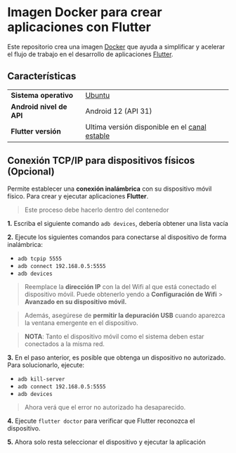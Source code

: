 # Imagen Docker para crear aplicaciones con Flutter

Este repositorio crea una imagen [Docker](https://hub.docker.com/r/wbdloper/dflutter) que ayuda a simplificar y acelerar el flujo de trabajo en el desarrollo de aplicaciones [Flutter](https://flutter.dev/). 

## Características
 
|  |  |
| -- | -- |
| **Sistema operativo** | [Ubuntu](https://hub.docker.com/_/ubuntu)|
| **Android nivel de API** | Android 12 (API 31) |
| **Flutter versión** | Ultima versión disponible en el [canal estable](https://docs.flutter.dev/development/tools/sdk/releases#:~:text=Stable%20channel%20(Windows)) |

## Conexión TCP/IP para dispositivos físicos (Opcional)

Permite establecer una **conexión inalámbrica** con su dispositivo móvil físico. Para crear y ejecutar aplicaciones **Flutter**.

> Este proceso debe hacerlo dentro del contenedor

**1.** Escriba el siguiente comando `adb devices`, debería obtener una lista vacía

**2.** Ejecute los siguientes comandos para conectarse al dispositivo de forma inalámbrica:

- `adb tcpip 5555`
- `adb connect 192.168.0.5:5555`
- `adb devices`

> Reemplace la **dirección IP** con la del Wifi al que está conectado el dispositivo móvil. Puede obtenerlo yendo a **Configuración de Wifi** > **Avanzado en su dispositivo móvil.** 

>Además, asegúrese de **permitir la depuración USB** cuando aparezca la ventana emergente en el dispositivo.

>  **NOTA**: Tanto el dispositivo móvil como el sistema deben estar conectados a la misma red.

**3.** En el paso anterior, es posible que obtenga un dispositivo no autorizado. Para solucionarlo, ejecute:

- `adb kill-server`
- `adb connect 192.168.0.5:5555`
- `adb devices`

> Ahora verá que el error no autorizado ha desaparecido.  

**4.** Ejecute `flutter doctor` para verificar que Flutter reconozca el dispositivo.

**5.** Ahora solo resta seleccionar el dispositivo y ejecutar la aplicación
